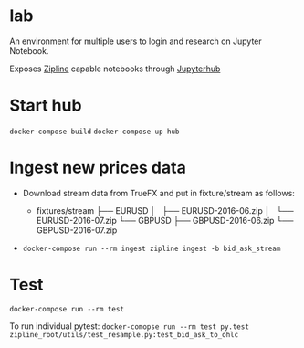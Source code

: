 # lab

An environment for multiple users to login and research on Jupyter Notebook.

Exposes [Zipline](https://github.com/quantopian/zipline) capable notebooks through [Jupyterhub](https://github.com/jupyterhub/jupyterhub)


# Start hub

`docker-compose build`
`docker-compose up hub`


# Ingest new prices data

- Download stream data from TrueFX and put in fixture/stream as follows:
   + fixtures/stream
              ├── EURUSD
              │   ├── EURUSD-2016-06.zip
              │   └── EURUSD-2016-07.zip
              └── GBPUSD
                  ├── GBPUSD-2016-06.zip
                  └── GBPUSD-2016-07.zip

- `docker-compose run --rm ingest zipline ingest -b bid_ask_stream`

# Test

`docker-compose run --rm test`

To run individual pytest:
`docker-comopse run --rm test py.test zipline_root/utils/test_resample.py:test_bid_ask_to_ohlc`

